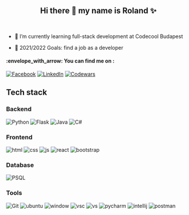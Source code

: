 <div align="center">
<h2> Hi there 👋 my name is Roland ✨ </h2> 
</div><br/>

 
- 🌱 I’m currently learning full-stack development at Codecool Budapest

- 🥅 2021/2022 Goals: find a job as a developer


<h4>  :envelope_with_arrow:	You can find me on : </h4>

   [![Facebook][1.2]][1]  [![LinkedIn][2.2]][2]  [![Codewars][3.2]][3]

<!-- Icons -->

[1.2]: 	https://img.shields.io/badge/Facebook-1877F2?style=for-the-badge&logo=facebook&logoColor=white
[2.2]: https://img.shields.io/badge/LinkedIn-0077B5?style=for-the-badge&logo=linkedin&logoColor=white
[3.2]: https://img.shields.io/badge/Codewars-E34F26?style=for-the-badge&logo=codewars&logoColor=white

<!-- Links to your social media accounts -->

[1]: https://www.facebook.com/roland.gulyas.50/
[2]: https://www.linkedin.com/in/roland-gulyas/
[3]: https://www.codewars.com/users/Taowathar

## Tech stack


### Backend
![Python](https://img.shields.io/badge/Python-FFD43B?style=for-the-badge&logo=python&logoColor=darkgreen)
![Flask](	https://img.shields.io/badge/Flask-000000?style=for-the-badge&logo=flask&logoColor=white)
![Java](https://img.shields.io/badge/Java-ED8B00?style=for-the-badge&logo=java&logoColor=white)
![C#](	https://img.shields.io/badge/C%23-239120?style=for-the-badge&logo=c-sharp&logoColor=white)

### Frontend
![html](https://img.shields.io/badge/HTML5-E34F26?style=for-the-badge&logo=html5&logoColor=white)
![css](https://img.shields.io/badge/CSS3-1572B6?style=for-the-badge&logo=css3&logoColor=white)
![js](https://img.shields.io/badge/JavaScript-323330?style=for-the-badge&logo=javascript&logoColor=F7DF1E)
![react](https://img.shields.io/badge/React-20232A?style=for-the-badge&logo=react&logoColor=61DAFB)
![bootstrap](	https://img.shields.io/badge/Bootstrap-563D7C?style=for-the-badge&logo=bootstrap&logoColor=white)

### Database 
![PSQL](https://img.shields.io/badge/PostgreSQL-316192?style=for-the-badge&logo=postgresql&logoColor=white)

### Tools
![Git](https://img.shields.io/badge/Git-F05032?style=for-the-badge&logo=git&logoColor=white)
![ubuntu](https://img.shields.io/badge/Ubuntu-E95420?style=for-the-badge&logo=ubuntu&logoColor=white)
![window](https://img.shields.io/badge/Windows-0078D6?style=for-the-badge&logo=windows&logoColor=white)
![vsc](https://img.shields.io/badge/Visual_Studio_Code-0078D4?style=for-the-badge&logo=visual%20studio%20code&logoColor=white)
![vs](https://img.shields.io/badge/Visual_Studio-5C2D91?style=for-the-badge&logo=visual%20studio&logoColor=white)
![pycharm](https://img.shields.io/badge/PyCharm-000000.svg?&style=for-the-badge&logo=PyCharm&logoColor=white)
![intellij](	https://img.shields.io/badge/IntelliJIDEA-000000.svg?style=for-the-badge&logo=intellij-idea&logoColor=white)
![postman](https://img.shields.io/badge/Postman-FF6C37?style=for-the-badge&logo=Postman&logoColor=white)
